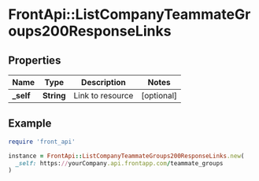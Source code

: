 # FrontApi::ListCompanyTeammateGroups200ResponseLinks

## Properties

| Name | Type | Description | Notes |
| ---- | ---- | ----------- | ----- |
| **_self** | **String** | Link to resource | [optional] |

## Example

```ruby
require 'front_api'

instance = FrontApi::ListCompanyTeammateGroups200ResponseLinks.new(
  _self: https://yourCompany.api.frontapp.com/teammate_groups
)
```

